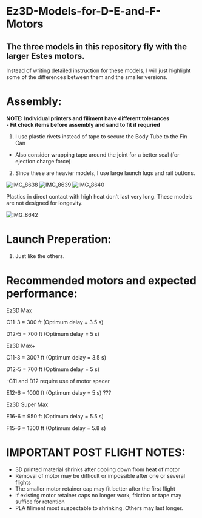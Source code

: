 # Ez3D-Models-for-D-E-and-F-Motors

## The three models in this repository fly with the larger Estes motors. 

Instead of writing detailed instruction for these models, I will just highlight 
some of the differences between them and the smaller versions. 

# Assembly: 

**NOTE: Individual printers and filiment have different tolerances** <br />
**- Fit check items before assembly and sand to fit if requried**
     
1. I use plastic rivets instead of tape to secure the Body Tube to the Fin Can
 - Also consider wrapping tape around the joint for a better seal (for ejection charge force)
2. Since these are heavier models, I use large launch lugs and rail buttons.
   
![IMG_8638](https://github.com/user-attachments/assets/ba869756-543f-473b-8c91-df4317829622)
![IMG_8639](https://github.com/user-attachments/assets/459659d7-96b4-4eed-ac7e-f589ad4d8095)
![IMG_8640](https://github.com/user-attachments/assets/90c181e5-e36b-4a5a-86e6-69baef391c2d)

Plastics in direct contact with high heat don't last very long. These models are not designed for longevity.

![IMG_8642](https://github.com/user-attachments/assets/a2a1f8f6-f53e-4718-94ec-bd4788259b8f)



# Launch Preperation:
1. Just like the others. 

# Recommended motors and expected performance: 

Ez3D Max

C11-3         = 300 ft  (Optimum delay = 3.5 s)

D12-5         = 700 ft (Optimum delay = 5 s)

Ez3D Max+

C11-3         = 300? ft  (Optimum delay = 3.5 s)

D12-5         = 700 ft (Optimum delay = 5 s) 

 -C11 and D12 require use of motor spacer

E12-6         = 1000 ft (Optimum delay = 5 s) ???

Ez3D Super Max

E16-6         = 950 ft  (Optimum delay = 5.5 s) 

F15-6         = 1300 ft (Optimum delay = 5.8 s) 


# IMPORTANT POST FLIGHT NOTES:
- 3D printed material shrinks after cooling down from heat of motor
- Removal of motor may be difficult or impossible after one or several flights
- The smaller motor retainer cap may fit better after the first flight
- If existing motor retainer caps no longer work, friction or tape may suffice for retention
- PLA filiment most suspectable to shrinking. Others may last longer.
